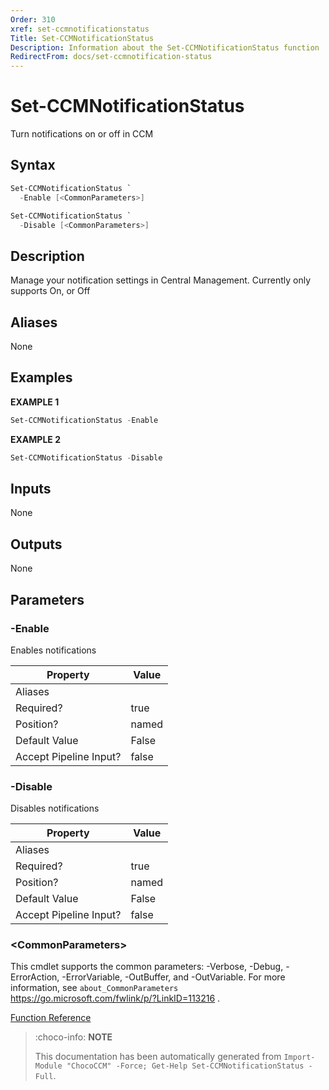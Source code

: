 ```yaml
---
Order: 310
xref: set-ccmnotificationstatus
Title: Set-CCMNotificationStatus
Description: Information about the Set-CCMNotificationStatus function
RedirectFrom: docs/set-ccmnotification-status
---
```


# Set-CCMNotificationStatus

<!-- This documentation is automatically generated from /Set-CCMNotificationStatus.ps1 using GenerateDocs.ps1. Contributions are welcome at the original location(s). -->

Turn notifications on or off in CCM

## Syntax

~~~powershell
Set-CCMNotificationStatus `
  -Enable [<CommonParameters>]
~~~


~~~powershell
Set-CCMNotificationStatus `
  -Disable [<CommonParameters>]
~~~

## Description

Manage your notification settings in Central Management. Currently only supports On, or Off


## Aliases

None

## Examples

 **EXAMPLE 1**

~~~powershell
Set-CCMNotificationStatus -Enable

~~~

**EXAMPLE 2**

~~~powershell
Set-CCMNotificationStatus -Disable

~~~

## Inputs

None

## Outputs

None

## Parameters

###  -Enable
Enables notifications

Property               | Value
---------------------- | -----
Aliases                |
Required?              | true
Position?              | named
Default Value          | False
Accept Pipeline Input? | false

###  -Disable
Disables notifications

Property               | Value
---------------------- | -----
Aliases                |
Required?              | true
Position?              | named
Default Value          | False
Accept Pipeline Input? | false

### &lt;CommonParameters&gt;

This cmdlet supports the common parameters: -Verbose, -Debug, -ErrorAction, -ErrorVariable, -OutBuffer, and -OutVariable. For more information, see `about_CommonParameters` https://go.microsoft.com/fwlink/p/?LinkID=113216 .



[Function Reference](xref:chococcm-functions)

> :choco-info: **NOTE**
>
> This documentation has been automatically generated from `Import-Module "ChocoCCM" -Force; Get-Help Set-CCMNotificationStatus -Full`.
